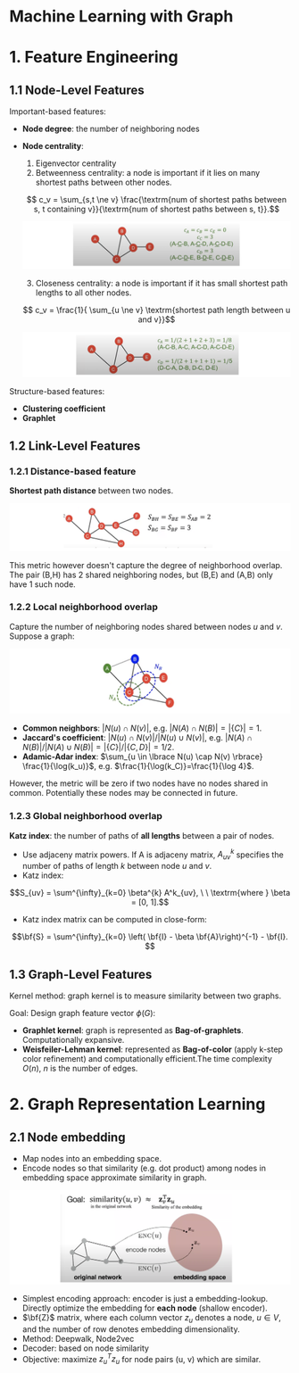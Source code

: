 # Machine Learning with Graph


# 1. Feature Engineering


## 1.1 Node-Level Features

Important-based features:
* **Node degree**: the number of neighboring nodes
* **Node centrality**: 
     1. Eigenvector centrality
     2. Betweenness centrality: a node is important if it lies on many shortest paths between other nodes.
     
     $$ c_v = \sum_{s,t \ne v} \frac{\textrm{num of shortest paths between s, t containing v}}{\textrm{num of shortest paths between s, t}}.$$

     ![](images/feature_node_betweenness.png)

     3. Closeness centrality: a node is important if it has small shortest path lengths to all other nodes.

     $$ c_v = \frac{1}{ \sum_{u \ne v} \textrm{shortest path length between u and v}}$$

     ![](images/feature_node_closeness.png)

     

Structure-based features:
* **Clustering coefficient** 
* **Graphlet**

## 1.2 Link-Level Features

### 1.2.1 Distance-based feature

**Shortest path distance** between two nodes.

![](images/feature_link_distance.png)

This metric however doesn't capture the degree of neighborhood overlap. The pair (B,H) has 2 shared neighboring nodes, but (B,E) and (A,B) only have 1 such node.

### 1.2.2 Local neighborhood overlap

Capture the number of neighboring nodes shared between nodes $u$ and $v$. Suppose a graph:

![](images/feature_link_local_neighbor.png)

* **Common neighbors**: $|N(u) \cap N(v)|$, e.g. $|N(A) \cap N(B)| = |\lbrace C \rbrace|=1$.
* **Jaccard's coefficient**: $|N(u) \cap N(v)|/|N(u) \cup N(v)|$, e.g. $|N(A) \cap N(B)|/ |N(A) \cup N(B)|= | \lbrace C \rbrace |/| \lbrace C,D \rbrace |=1/2$.
* **Adamic-Adar index**: $\sum_{u \in \lbrace N(u) \cap N(v) \rbrace} \frac{1}{\log(k_u)}$, e.g. $\frac{1}{\log(k_C)}=\frac{1}{\log 4}$.


However, the metric will be zero if two nodes have no nodes shared in common. Potentially these nodes may be connected in future.

### 1.2.3 Global neighborhood overlap

**Katz index**: the number of paths of **all lengths** between a pair of nodes.
* Use adjaceny matrix powers. If A is adjaceny matrix, $A^k_{uv}$ specifies the number of paths of length $k$ between node $u$ and $v$.
* Katz index:

$$S_{uv} = \sum^{\infty}_{k=0} \beta^{k} A^k_{uv}, \ \ \textrm{where } \beta = [0, 1].$$ 

* Katz index matrix can be computed in close-form:

$$\bf{S} = \sum^{\infty}_{k=0} \left( \bf{I} - \beta \bf{A}\right)^{-1} - \bf{I}. $$


## 1.3 Graph-Level Features

Kernel method: graph kernel is to measure similarity between two graphs.

Goal: Design graph feature vector $\phi(G)$:
* **Graphlet kernel**: graph is represented as **Bag-of-graphlets**. Computationally expansive.
* **Weisfeiler-Lehman kernel**: represented as **Bag-of-color** (apply k-step color refinement) and computationally efficient.The time complexity $O(n)$, $n$ is the number of edges.



# 2. Graph Representation Learning

## 2.1 Node embedding

* Map nodes into an embedding space.
* Encode nodes so that similarity (e.g. dot product) among nodes in embedding space approximate similarity in graph.

![](images/node_embedding.png)

* Simplest encoding approach: encoder is just a embedding-lookup. Directly optimize the embedding for **each node** (shallow encoder).
* $\bf{Z}$ matrix, where each column vector $z_u$ denotes a node, $u \in V$, and the number of row denotes embedding dimensionality.
* Method: Deepwalk, Node2vec
* Decoder: based on node similarity 
* Objective: maximize $z^T_u z_u$ for node pairs (u, v) which are similar.